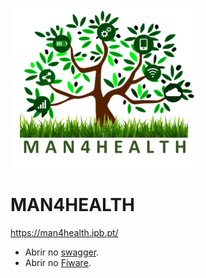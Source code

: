 ![logo](Assets/man4health_small.png)
# MAN4HEALTH
https://man4health.ipb.pt/

- Abrir no [swagger](https://editor.swagger.io/?url=https://raw.githubusercontent.com/jpcoelhoATipbDOTpt/MAN4HEALTH/main/DataModel.yaml/swagger.yaml).
- Abrir no [Fiware](https://swagger.lab.fiware.org/?url=https://raw.githubusercontent.com/jpcoelhoATipbDOTpt/MAN4HEALTH/tree/main/DataModel.yaml/swagger.yaml).
